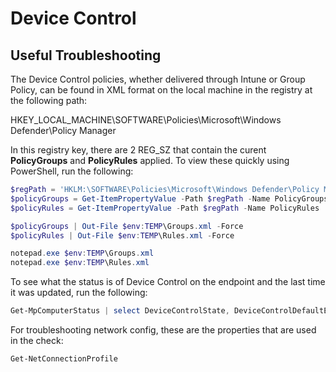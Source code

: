 # Device Control

## Useful Troubleshooting

The Device Control policies, whether delivered through Intune or Group Policy, can be found in XML format on the local machine in the registry at the following path:

HKEY_LOCAL_MACHINE\SOFTWARE\Policies\Microsoft\Windows Defender\Policy Manager

In this registry key, there are 2 REG_SZ that contain the curent **PolicyGroups** and **PolicyRules** applied.  To view these quickly using PowerShell, run the following:

```powershell
$regPath = 'HKLM:\SOFTWARE\Policies\Microsoft\Windows Defender\Policy Manager'
$policyGroups = Get-ItemPropertyValue -Path $regPath -Name PolicyGroups
$policyRules = Get-ItemPropertyValue -Path $regPath -Name PolicyRules

$policyGroups | Out-File $env:TEMP\Groups.xml -Force
$policyRules | Out-File $env:TEMP\Rules.xml -Force

notepad.exe $env:TEMP\Groups.xml
notepad.exe $env:TEMP\Rules.xml
```

To see what the status is of Device Control on the endpoint and the last time it was updated, run the following:

```powershell
Get-MpComputerStatus | select DeviceControlState, DeviceControlDefaultEnforcement, DeviceControlPoliciesLastUpdated
```

For troubleshooting network config, these are the properties that are used in the check:

```powershell
Get-NetConnectionProfile 
```
